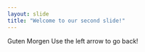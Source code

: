 ```yaml
---
layout: slide
title: "Welcome to our second slide!"
---
```

Guten Morgen
Use the left arrow to go back!